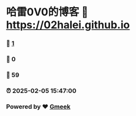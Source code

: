 # 哈雷0V0的博客 :link: https://02halei.github.io 
### :page_facing_up: [1](https://02halei.github.io/tag.html) 
### :speech_balloon: 0 
### :hibiscus: 59 
### :alarm_clock: 2025-02-05 15:47:00 
### Powered by :heart: [Gmeek](https://github.com/Meekdai/Gmeek)
